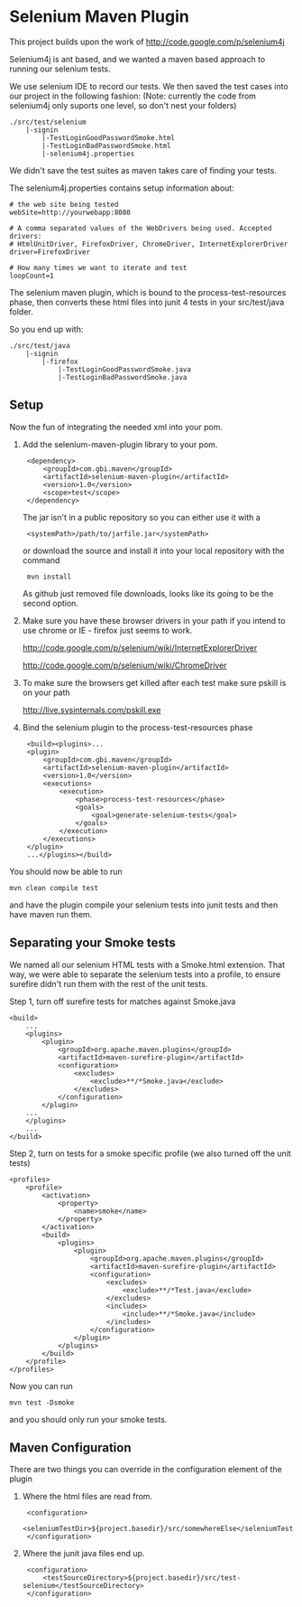 Selenium Maven Plugin
=====================

This project builds upon the work of http://code.google.com/p/selenium4j 

Selenium4j is ant based, and we wanted a maven based approach to running our selenium tests.

We use selenium IDE to record our tests.  We then saved the test cases into our project 
in the following fashion: (Note: currently the code from selenium4j only suports one level, so 
don't nest your folders)

	./src/test/selenium
	    |-signin
	        |-TestLoginGoodPasswordSmoke.html
	     	|-TestLoginBadPasswordSmoke.html
	     	|-selenium4j.properties
	     	
We didn't save the test suites as maven takes care of finding your tests.

The selenium4j.properties contains setup information about:

	# the web site being tested
	webSite=http://yourwebapp:8080
	
	# A comma separated values of the WebDrivers being used. Accepted drivers: 
	# HtmlUnitDriver, FirefoxDriver, ChromeDriver, InternetExplorerDriver
	driver=FirefoxDriver
	        
	# How many times we want to iterate and test
	loopCount=1

The selenium maven plugin, which is bound to the process-test-resources phase, then converts these
html files into junit 4 tests in your src/test/java folder.

So you end up with:

	./src/test/java
	    |-signin
	    	|-firefox
	            |-TestLoginGoodPasswordSmoke.java
	     	    |-TestLoginBadPasswordSmoke.java
	     	    

Setup
-----

Now the fun of integrating the needed xml into your pom.

1. Add the selenium-maven-plugin library to your pom.

		<dependency>
			<groupId>com.gbi.maven</groupId>
			<artifactId>selenium-maven-plugin</artifactId>
			<version>1.0</version>
			<scope>test</scope>
		</dependency>
	
	The jar isn't in a public repository so you can either use it with a 
	
		<systemPath>/path/to/jarfile.jar</systemPath>
		
	or download the source and install it into your local repository with the command
	
	    mvn install 
	    
	As github just removed file downloads, looks like its going to be the second option.

2. Make sure you have these browser drivers in your path if you intend to use chrome or IE - firefox just 
seems to work.
	
	http://code.google.com/p/selenium/wiki/InternetExplorerDriver

	http://code.google.com/p/selenium/wiki/ChromeDriver

3. To make sure the browsers get killed after each test make sure pskill is on your path

	http://live.sysinternals.com/pskill.exe

4. Bind the selenium plugin to the process-test-resources phase

		<build><plugins>...
		<plugin>
			<groupId>com.gbi.maven</groupId>
			<artifactId>selenium-maven-plugin</artifactId>
			<version>1.0</version>
			<executions>
				<execution>
					<phase>process-test-resources</phase>
					<goals>
						<goal>generate-selenium-tests</goal>
					</goals>
				</execution>
			</executions>
		</plugin>
		...</plugins></build>
		
You should now be able to run

	mvn clean compile test 
	
and have the plugin compile your selenium tests into junit tests and then have maven run them.

Separating your Smoke tests
---------------------------

We named all our selenium HTML tests with a Smoke.html extension.  That way, we were
able to separate the selenium tests into a profile, to ensure surefire 
didn't run them with the rest of the unit tests.


Step 1, turn off surefire tests for matches against Smoke.java

	<build>
		...
		<plugins>
			<plugin>
				<groupId>org.apache.maven.plugins</groupId>
				<artifactId>maven-surefire-plugin</artifactId>
				<configuration>
					<excludes>
						<exclude>**/*Smoke.java</exclude>
					</excludes>
				</configuration>
			</plugin>
		...
		</plugins>
		...
	</build>
	
	
Step 2, turn on tests for a smoke specific profile (we also turned off the unit tests)

	<profiles>
		<profile>
			<activation>
				<property>
					<name>smoke</name>
				</property>
			</activation>
			<build>
				<plugins>
					<plugin>
						<groupId>org.apache.maven.plugins</groupId>
						<artifactId>maven-surefire-plugin</artifactId>
						<configuration>
							<excludes>
								<exclude>**/*Test.java</exclude>
							</excludes>
							<includes>
								<include>**/*Smoke.java</include>
							</includes>
						</configuration>
					</plugin>
				</plugins>
			</build>
		</profile>
	</profiles>
	

Now you can run

	mvn test -Dsmoke
	
and you should only run your smoke tests.

Maven Configuration
-------------------

There are two things you can override in the configuration element of the plugin

1. Where the html files are read from.

		<configuration>
			<seleniumTestDir>${project.basedir}/src/somewhereElse</seleniumTestDir>
		</configuration>
		
2. Where the junit java files end up.

		<configuration>
			<testSourceDirectory>${project.basedir}/src/test-selenium</testSourceDirectory>
		</configuration>
